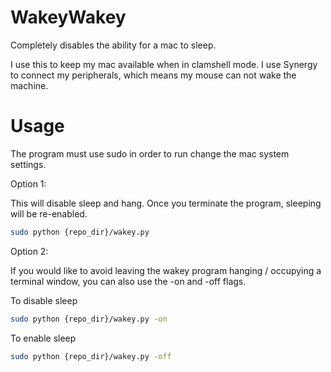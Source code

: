 # WakeyWakey

Completely disables the ability for a mac to sleep. 

I use this to keep my mac available when in clamshell mode. I use Synergy to connect my peripherals, which means my mouse can not wake the machine.

# Usage

The program must use sudo in order to run change the mac system settings. 

Option 1: 

This will disable sleep and hang. Once you terminate the program, sleeping will be re-enabled.
```bash
sudo python {repo_dir}/wakey.py
```

Option 2: 

If you would like to avoid leaving the wakey program hanging / occupying a terminal window, you can also use the -on and -off flags.

To disable sleep
```bash
sudo python {repo_dir}/wakey.py -on
```

To enable sleep
```bash
sudo python {repo_dir}/wakey.py -off
```
